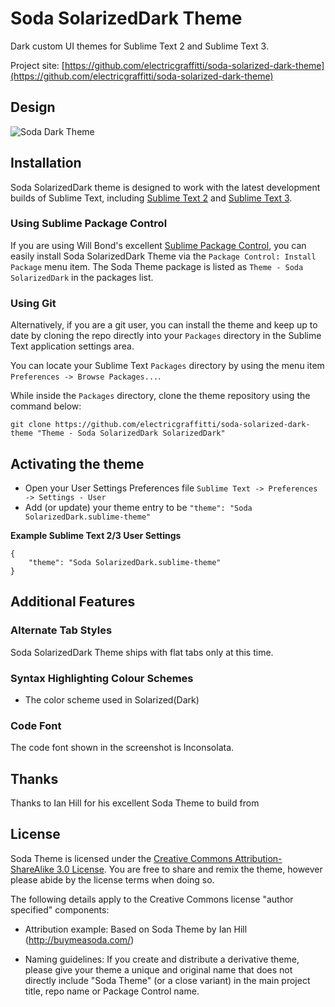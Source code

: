 # Soda SolarizedDark Theme

Dark custom UI themes for Sublime Text 2 and Sublime Text 3.

Project site: [https://github.com/electricgraffitti/soda-solarized-dark-theme](https://github.com/electricgraffitti/soda-solarized-dark-theme)

## Design

![Soda Dark Theme](https://dl.dropboxusercontent.com/u/3105141/C2CDN/Soda-SolarizedDark-theme.png)

## Installation

Soda SolarizedDark theme is designed to work with the latest development builds of Sublime Text, including [Sublime Text 2](http://www.sublimetext.com/dev) and [Sublime Text 3](http://www.sublimetext.com/3dev).

### Using Sublime Package Control

If you are using Will Bond's excellent [Sublime Package Control](http://wbond.net/sublime_packages/package_control), you can easily install Soda SolarizedDark Theme via the `Package Control: Install Package` menu item. The Soda Theme package is listed as `Theme - Soda SolarizedDark` in the packages list.

### Using Git

Alternatively, if you are a git user, you can install the theme and keep up to date by cloning the repo directly into your `Packages` directory in the Sublime Text application settings area.

You can locate your Sublime Text `Packages` directory by using the menu item `Preferences -> Browse Packages...`.

While inside the `Packages` directory, clone the theme repository using the command below:

    git clone https://github.com/electricgraffitti/soda-solarized-dark-theme "Theme - Soda SolarizedDark SolarizedDark"


## Activating the theme

* Open your User Settings Preferences file `Sublime Text -> Preferences -> Settings - User`
* Add (or update) your theme entry to be  `"theme": "Soda SolarizedDark.sublime-theme"`

**Example Sublime Text 2/3 User Settings**

    {
        "theme": "Soda SolarizedDark.sublime-theme"
    }

## Additional Features

### Alternate Tab Styles

Soda SolarizedDark Theme ships with flat tabs only at this time.

### Syntax Highlighting Colour Schemes

* The color scheme used in Solarized(Dark)

### Code Font

The code font shown in the screenshot is Inconsolata.

## Thanks

Thanks to Ian Hill for his excellent Soda Theme to build from

## License

Soda Theme is licensed under the [Creative Commons Attribution-ShareAlike 3.0 License](http://creativecommons.org/licenses/by-sa/3.0/). You are free to share and remix the theme, however please abide by the license terms when doing so.

The following details apply to the Creative Commons license "author specified" components:

* Attribution example: Based on Soda Theme by Ian Hill (http://buymeasoda.com/)

* Naming guidelines: If you create and distribute a derivative theme, please give your theme a unique and original name that does not directly include "Soda Theme" (or a close variant) in the main project title, repo name or Package Control name.

